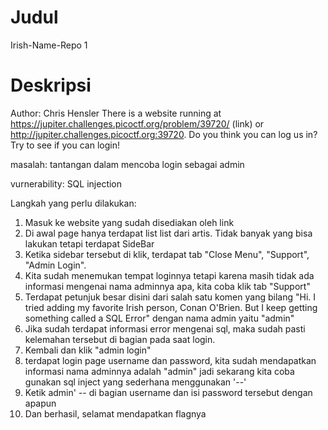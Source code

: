 # Judul
Irish-Name-Repo 1

# Deskripsi
Author: Chris Hensler
There is a website running at https://jupiter.challenges.picoctf.org/problem/39720/ (link) or http://jupiter.challenges.picoctf.org:39720. Do you think you can log us in? Try to see if you can login!

masalah: tantangan dalam mencoba login sebagai admin

vurnerability: SQL injection

Langkah yang perlu dilakukan:
1. Masuk ke website yang sudah disediakan oleh link
2. Di awal page hanya terdapat list list dari artis. Tidak banyak yang bisa lakukan tetapi terdapat SideBar
3. Ketika sidebar tersebut di klik, terdapat tab "Close Menu", "Support", "Admin Login".
4. Kita sudah menemukan tempat loginnya tetapi karena masih tidak ada informasi mengenai nama adminnya apa, kita coba klik tab "Support"
5. Terdapat petunjuk besar disini dari salah satu komen yang bilang "Hi. I tried adding my favorite Irish person, Conan O'Brien. But I keep getting something called a SQL Error" dengan nama admin yaitu "admin"
6. Jika sudah terdapat informasi error mengenai sql, maka sudah pasti kelemahan tersebut di bagian pada saat login.
7. Kembali dan klik "admin login"
8. terdapat login page username dan password, kita sudah mendapatkan informasi nama adminnya adalah "admin" jadi sekarang kita coba gunakan sql inject yang sederhana menggunakan '--'
9. Ketik admin' -- di bagian username dan isi password tersebut dengan apapun
10. Dan berhasil, selamat mendapatkan flagnya


